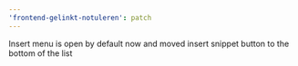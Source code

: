 ```yaml
---
'frontend-gelinkt-notuleren': patch
---
```


Insert menu is open by default now and moved insert snippet button to the bottom of the list
